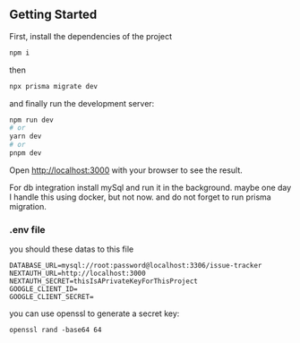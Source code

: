 ## Getting Started
First, install the dependencies of the project
```bash
npm i
```
then
```bash
npx prisma migrate dev
```
and finally run the development server:
```bash
npm run dev
# or
yarn dev
# or
pnpm dev
```
Open [http://localhost:3000](http://localhost:3000) with your browser to see the result.

For db integration install mySql and run it in the background.
maybe one day I handle this using docker, but not now.
and do not forget to run prisma migration.

### .env file
you should these datas to this file
```
DATABASE_URL=mysql://root:password@localhost:3306/issue-tracker
NEXTAUTH_URL=http://localhost:3000
NEXTAUTH_SECRET=thisIsAPrivateKeyForThisProject 
GOOGLE_CLIENT_ID=
GOOGLE_CLIENT_SECRET=
```
you can use openssl to generate a secret key:
```
openssl rand -base64 64
```